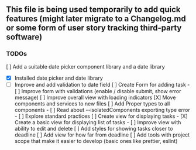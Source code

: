 ## This file is being used temporarily to add quick features (might later migrate to a Changelog.md or some form of user story tracking third-party software)

### TODOs
[ ] Add a suitable date picker component library and a date library
   - [x] Installed date picker and date library
   - [ ] Improve and add validation to date field 
[ ] Create Form for adding task
    - [ ] Improve form with validations (enable / disable submit, show error message)
[ ] Improve overall view with loading indicators
[X] Move components and services to new files
[ ] Add Proper types to all components
    - [ ] Read about --isolatedComponents exporting type error
    - [ ] Explore standard practices
[ ] Create view for displaying tasks
    - [X] Create a basic view for displaying list of tasks
    - [ ] Improve view with ability to edit and delete
[ ] Add styles for showing tasks closer to deadline
[ ] Add view for how far from deadline
[ ] Add tools with project scope that make it easier to develop (basic ones like prettier, eslint)